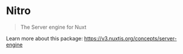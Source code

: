 # Nitro

> The Server engine for Nuxt

Learn more about this package: <https://v3.nuxtjs.org/concepts/server-engine>
